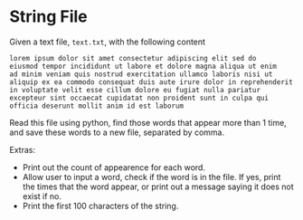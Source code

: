 String File
===

Given a text file, `text.txt`, with the following content

```
lorem ipsum dolor sit amet consectetur adipiscing elit sed do
eiusmod tempor incididunt ut labore et dolore magna aliqua ut enim
ad minim veniam quis nostrud exercitation ullamco laboris nisi ut
aliquip ex ea commodo consequat duis aute irure dolor in reprehenderit
in voluptate velit esse cillum dolore eu fugiat nulla pariatur
excepteur sint occaecat cupidatat non proident sunt in culpa qui
officia deserunt mollit anim id est laborum
```

Read this file using python, find those words that appear more than 1 time, and save these words to a new file, separated by comma.

Extras:
- Print out the count of appearence for each word.
- Allow user to input a word, check if the word is in the file. If yes, print the times that the word appear, or print out a message saying it does not exist if no.
- Print the first 100 characters of the string.
